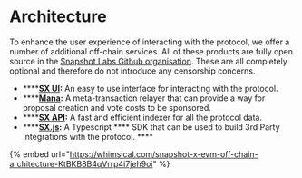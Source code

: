 # Architecture

To enhance the user experience of interacting with the protocol, we offer a number of additional off-chain services. All of these products are fully open source in the [Snapshot Labs Github organisation](https://github.com/snapshot-labs). These are all completely optional and therefore do not introduce any censorship concerns.&#x20;

* ****[**SX UI**](ui.md)**:** An easy to use interface for interacting with the protocol.&#x20;
* ****[**Mana**](mana.md)**:** A meta-transaction relayer that can provide a way for proposal creation and vote costs to be sponsored.
* ****[**SX API**](api.md)**:** A fast and efficient indexer for all the protocol data.&#x20;
* ****[**SX.js**](sx.js.md)**:** A Typescript **** SDK that can be used to build 3rd Party Integrations with the protocol. ****&#x20;

{% embed url="https://whimsical.com/snapshot-x-evm-off-chain-architecture-KtBKB8B4qVrrp4i7jeh9oi" %}
